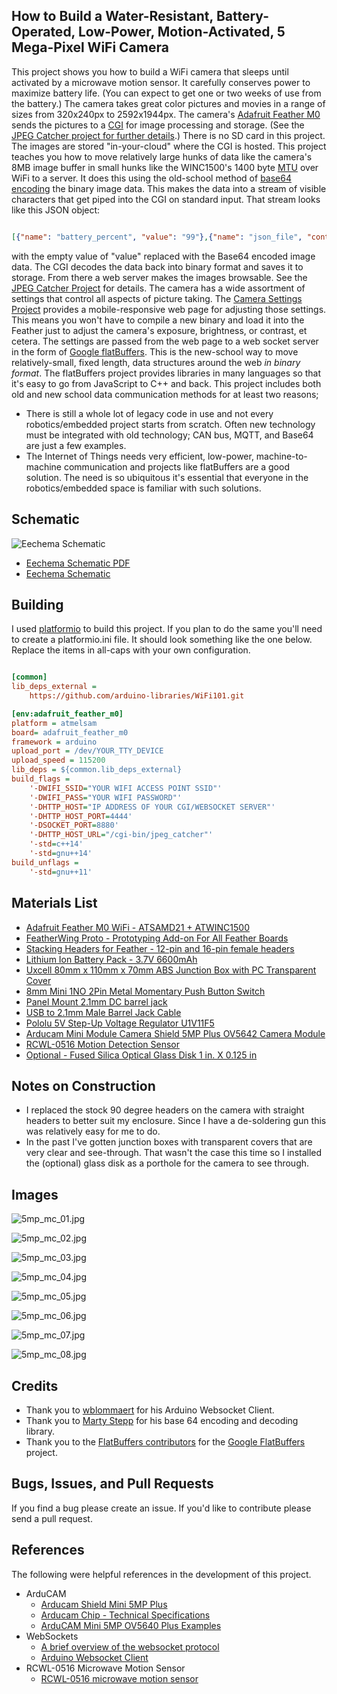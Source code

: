 How to Build a Water-Resistant, Battery-Operated, Low-Power, Motion-Activated, 5 Mega-Pixel WiFi Camera
--------------------------------------------------------------------------------------------------
This project shows you how to build a WiFi camera that sleeps until activated by a microwave motion sensor. It carefully
conserves power to maximize battery life. (You can expect to get one or two weeks of use from the battery.) The camera 
takes great color pictures and movies in a range of sizes from 320x240px to 2592x1944px. The camera's [Adafruit 
Feather M0](https://www.adafruit.com/product/3010) sends the pictures to a 
[CGI](https://en.wikipedia.org/wiki/Common_Gateway_Interface) for image processing and storage. (See the 
[JPEG Catcher project for further details](https://github.com/patrickmoffitt/jpeg_catcher).) There is no SD 
card in this project. The images are stored "in-your-cloud" where the CGI is hosted. This project teaches you how to 
move relatively large hunks of data like the camera's 8MB image buffer in small hunks like the WINC1500's 1400 byte 
[MTU](https://en.wikipedia.org/wiki/Maximum_transmission_unit) over WiFi to a server. It does this using the old-school 
method of [base64 encoding](https://en.wikipedia.org/wiki/Base64) the binary image data. This makes the data into a 
stream of visible characters that get piped into the CGI on standard input. That stream looks like this JSON object:
```json

[{"name": "battery_percent", "value": "99"},{"name": "json_file", "content_type": "image/jpeg", "value": ""}]

```
with the empty value of "value" replaced with the Base64 encoded image data. The CGI decodes the data back into binary 
format and saves it to storage. From there a web server makes the images browsable. See the 
[JPEG Catcher Project](https://github.com/patrickmoffitt/jpeg_catcher) for details. The camera has a wide assortment of 
settings that control all aspects of picture taking. The [Camera Settings Project](https://github.com/patrickmoffitt/camera_settings) 
provides a mobile-responsive web page for adjusting those settings. This means you won't have to compile a new binary 
and load it into the Feather just to adjust the camera's exposure, brightness, or contrast, et cetera. The settings are 
passed from the web page to a web socket server in the form of 
[Google flatBuffers](https://google.github.io/flatbuffers/index.html). This is the 
new-school way to move relatively-small, fixed length, data structures around the web *in binary format*. The 
flatBuffers project provides libraries in many languages so that it's easy to go from JavaScript to C++ and back. This 
project includes both old and new school data communication methods for at least two reasons;
- There is still a whole lot of legacy code in use and not every robotics/embedded project starts from scratch. Often
new technology must be integrated with old technology; CAN bus, MQTT, and Base64 are just a few examples.
- The Internet of Things needs very efficient, low-power, machine-to-machine communication and projects like flatBuffers
are a good solution. The need is so ubiquitous it's essential that everyone in the robotics/embedded space is familiar
with such solutions.

Schematic
---------
![Eechema Schematic](images/5MP_Motion_Camera_v1_2.jpg)
- [Eechema Schematic PDF](images/5MP_Motion_Camera_v1_2.pdf)
- [Eechema Schematic](images/5MP_Motion_Camera_v1_2.sch)

Building
--------
I used [platformio](https://platformio.org/) to build this project. If you plan to do the same you'll need to create a 
platformio.ini file. It should look something like the one below. Replace the items in all-caps with your own
configuration.
```ini

[common]
lib_deps_external =
    https://github.com/arduino-libraries/WiFi101.git

[env:adafruit_feather_m0]
platform = atmelsam
board= adafruit_feather_m0
framework = arduino
upload_port = /dev/YOUR_TTY_DEVICE
upload_speed = 115200
lib_deps = ${common.lib_deps_external}
build_flags =
    '-DWIFI_SSID="YOUR WIFI ACCESS POINT SSID"'
    '-DWIFI_PASS="YOUR WIFI PASSWORD"'
    '-DHTTP_HOST="IP ADDRESS OF YOUR CGI/WEBSOCKET SERVER"'
    '-DHTTP_HOST_PORT=4444'
    '-DSOCKET_PORT=8880'
    '-DHTTP_HOST_URL="/cgi-bin/jpeg_catcher"'
    '-std=c++14'
    '-std=gnu++14'
build_unflags =
    '-std=gnu++11'
```

Materials List
--------------
- [Adafruit Feather M0 WiFi - ATSAMD21 + ATWINC1500](https://www.adafruit.com/product/3010)
- [FeatherWing Proto - Prototyping Add-on For All Feather Boards](https://www.adafruit.com/product/2884)
- [Stacking Headers for Feather - 12-pin and 16-pin female headers](https://www.adafruit.com/product/2830)
- [Lithium Ion Battery Pack - 3.7V 6600mAh](https://www.adafruit.com/product/353)
- [Uxcell 80mm x 110mm x 70mm ABS Junction Box with PC Transparent Cover](https://www.amazon.com/gp/product/B0723DW5TT)
- [8mm Mini 1NO 2Pin Metal Momentary Push Button Switch](https://www.amazon.com/gp/product/B077VPPFCX)
- [Panel Mount 2.1mm DC barrel jack](https://www.adafruit.com/product/610)
- [USB to 2.1mm Male Barrel Jack Cable](https://www.adafruit.com/product/2697)
- [Pololu 5V Step-Up Voltage Regulator U1V11F5](https://www.pololu.com/product/2562)
- [Arducam Mini Module Camera Shield 5MP Plus OV5642 Camera Module](https://www.amazon.com/gp/product/B013JUKZ48)
- [RCWL-0516 Motion Detection Sensor](https://www.amazon.com/gp/product/B07GCHY9K6)
- [Optional - Fused Silica Optical Glass Disk 1 in. X 0.125 in](https://www.amazon.com/gp/product/B07Q5B9ZTQ)

Notes on Construction
---------------------
- I replaced the stock 90 degree headers on the camera with straight headers to better suit my enclosure. Since I have a 
de-soldering gun this was relatively easy for me to do.
- In the past I've gotten junction boxes with transparent covers that are very clear and see-through. That wasn't the 
case this time so I installed the (optional) glass disk as a porthole for the camera to see through. 

Images
------
![5mp_mc_01.jpg](images/5mp_mc_01.jpg)

![5mp_mc_02.jpg](images/5mp_mc_02.jpg)

![5mp_mc_03.jpg](images/5mp_mc_03.jpg)

![5mp_mc_04.jpg](images/5mp_mc_04.jpg)

![5mp_mc_05.jpg](images/5mp_mc_05.jpg)

![5mp_mc_06.jpg](images/5mp_mc_06.jpg)

![5mp_mc_07.jpg](images/5mp_mc_07.jpg)

![5mp_mc_08.jpg](images/5mp_mc_08.jpg)


Credits
-------
- Thank you to [wblommaert](https://github.com/wblommaert) for his Arduino Websocket Client. 
- Thank you to [Marty Stepp](https://www.martystepp.com/) for his base 64 encoding and decoding library. 
- Thank you to the [FlatBuffers contributors](https://github.com/google/flatbuffers/graphs/contributors) for the 
[Google FlatBuffers](https://github.com/google/flatbuffers) project.

Bugs, Issues, and Pull Requests
------------------------------
If you find a bug please create an issue. If you'd like to contribute please send a pull request.

References
----------
The following were helpful references in the development of this project.
- ArduCAM
    - [Arducam Shield Mini 5MP Plus](https://www.arducam.com/docs/spi-cameras-for-arduino/hardware/arducam-shield-mini-5mp-plus/)
    - [Arducam Chip - Technical Specifications](https://www.arducam.com/docs/spi-cameras-for-arduino/hardware/arducam-chip/)
    - [ArduCAM Mini 5MP OV5640 Plus Examples](https://github.com/ArduCAM/Arduino/tree/6b65ff4f6259374558b76005c0fbc8c3a0681aef/ArduCAM/examples/mini)
- WebSockets
    - [A brief overview of the websocket protocol](https://noio-ws.readthedocs.io/en/latest/overview_of_websockets.html)
    - [Arduino Websocket Client](https://github.com/wblommaert/arduino-websocket-client)
- RCWL-0516 Microwave Motion Sensor
    - [RCWL-0516 microwave motion sensor](https://github.com/jdesbonnet/RCWL-0516)